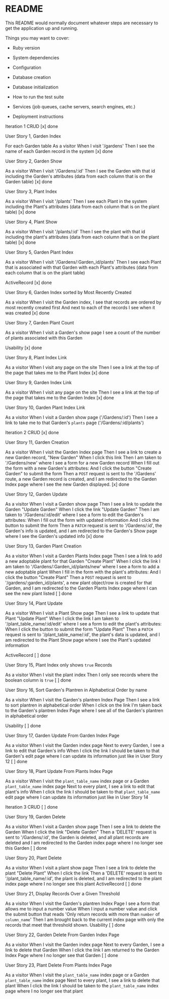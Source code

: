 # README

This README would normally document whatever steps are necessary to get the
application up and running.

Things you may want to cover:

* Ruby version

* System dependencies

* Configuration

* Database creation

* Database initialization

* How to run the test suite

* Services (job queues, cache servers, search engines, etc.)

* Deployment instructions

Iteration 1
CRUD
[x] done

User Story 1, Garden Index 

For each Garden table
As a visitor
When I visit '/gardens'
Then I see the name of each Garden record in the system
[x] done

User Story 2, Garden Show 

As a visitor
When I visit '/Gardens/:id'
Then I see the Garden with that id including the Garden's attributes
(data from each column that is on the Garden table)
[x] done

User Story 3, Plant Index 

As a visitor
When I visit '/plants'
Then I see each Plant in the system including the Plant's attributes
(data from each column that is on the plant table)
[x] done

User Story 4, Plant Show 

As a visitor
When I visit '/plants/:id'
Then I see the plant with that id including the plant's attributes
(data from each column that is on the plant table)
[x] done

User Story 5, Garden Plant Index 

As a visitor
When I visit '/Gardens/:Garden_id/plants'
Then I see each Plant that is associated with that Garden with each Plant's attributes
(data from each column that is on the plant table)

ActiveRecord
[x] done

User Story 6, Garden Index sorted by Most Recently Created 

As a visitor
When I visit the Garden index,
I see that records are ordered by most recently created first
And next to each of the records I see when it was created
[x] done

User Story 7, Garden Plant Count

As a visitor
When I visit a Garden's show page
I see a count of the number of plants associated with this Garden

Usability
[x] done

User Story 8, Plant Index Link

As a visitor
When I visit any page on the site
Then I see a link at the top of the page that takes me to the Plant Index
[x] done

User Story 9, Garden Index Link

As a visitor
When I visit any page on the site
Then I see a link at the top of the page that takes me to the Garden Index
[x] done

User Story 10, Garden Plant Index Link

As a visitor
When I visit a Garden show page ('/Gardens/:id')
Then I see a link to take me to that Garden's `plants` page ('/Gardens/:id/plants')

Iteration 2
CRUD
[x] done

User Story 11, Garden Creation 

As a visitor
When I visit the Garden Index page
Then I see a link to create a new Garden record, "New Garden"
When I click this link
Then I am taken to '/Gardens/new' where I  see a form for a new Garden record
When I fill out the form with a new Garden's attributes:
And I click the button "Create Garden" to submit the form
Then a `POST` request is sent to the '/Gardens' route,
a new Garden record is created,
and I am redirected to the Garden Index page where I see the new Garden displayed.
[x] done

User Story 12, Garden Update 

As a visitor
When I visit a Garden show page
Then I see a link to update the Garden "Update Garden"
When I click the link "Update Garden"
Then I am taken to '/Gardens/:id/edit' where I  see a form to edit the Garden's attributes:
When I fill out the form with updated information
And I click the button to submit the form
Then a `PATCH` request is sent to '/Gardens/:id',
the Garden's info is updated,
and I am redirected to the Garden's Show page where I see the Garden's updated info
[x] done

User Story 13, Garden Plant Creation 

As a visitor
When I visit a Garden Plants Index page
Then I see a link to add a new adoptable plant for that Garden "Create Plant"
When I click the link
I am taken to '/Gardens/:Garden_id/plants/new' where I see a form to add a new adoptable plant
When I fill in the form with the plant's attributes:
And I click the button "Create Plant"
Then a `POST` request is sent to '/gardens/:garden_id/plants',
a new plant object/row is created for that Garden,
and I am redirected to the Garden Plants Index page where I can see the new plant listed
[ ] done

User Story 14, Plant Update 

As a visitor
When I visit a Plant Show page
Then I see a link to update that Plant "Update Plant"
When I click the link
I am taken to '/plant_table_name/:id/edit' where I see a form to edit the plant's attributes:
When I click the button to submit the form "Update Plant"
Then a `PATCH` request is sent to '/plant_table_name/:id',
the plant's data is updated,
and I am redirected to the Plant Show page where I see the Plant's updated information

ActiveRecord
[ ] done

User Story 15, Plant Index only shows `true` Records 

As a visitor
When I visit the plant index
Then I only see records where the boolean column is `true`
[ ] done

User Story 16, Sort Garden's Plantren in Alphabetical Order by name 

As a visitor
When I visit the Garden's plantren Index Page
Then I see a link to sort plantren in alphabetical order
When I click on the link
I'm taken back to the Garden's plantren Index Page where I see all of the Garden's plantren in alphabetical order

Usability
[ ] done

User Story 17, Garden Update From Garden Index Page 

As a visitor
When I visit the Garden index page
Next to every Garden, I see a link to edit that Garden's info
When I click the link
I should be taken to that Garden's edit page where I can update its information just like in User Story 12
[ ] done

User Story 18, Plant Update From Plants Index Page 

As a visitor
When I visit the `plant_table_name` index page or a Garden `plant_table_name` index page
Next to every plant, I see a link to edit that plant's info
When I click the link
I should be taken to that `plant_table_name` edit page where I can update its information just like in User Story 14

Iteration 3
CRUD
[ ] done

User Story 19, Garden Delete 

As a visitor
When I visit a Garden show page
Then I see a link to delete the Garden
When I click the link "Delete Garden"
Then a 'DELETE' request is sent to '/Gardens/:id',
the Garden is deleted, and all plant records are deleted
and I am redirected to the Garden index page where I no longer see this Garden
[ ] done

User Story 20, Plant Delete 

As a visitor
When I visit a plant show page
Then I see a link to delete the plant "Delete Plant"
When I click the link
Then a 'DELETE' request is sent to '/plant_table_name/:id',
the plant is deleted,
and I am redirected to the plant index page where I no longer see this plant
ActiveRecord
[ ] done

User Story 21, Display Records Over a Given Threshold 

As a visitor
When I visit the Garden's plantren Index Page
I see a form that allows me to input a number value
When I input a number value and click the submit button that reads 'Only return records with more than `number` of `column_name`'
Then I am brought back to the current index page with only the records that meet that threshold shown.
Usability
[ ] done

User Story 22, Garden Delete From Garden Index Page 

As a visitor
When I visit the Garden index page
Next to every Garden, I see a link to delete that Garden
When I click the link
I am returned to the Garden Index Page where I no longer see that Garden
[ ] done

User Story 23, Plant Delete From Plants Index Page 

As a visitor
When I visit the `plant_table_name` index page or a Garden `plant_table_name` index page
Next to every plant, I see a link to delete that plant
When I click the link
I should be taken to the `plant_table_name` index page where I no longer see that plant